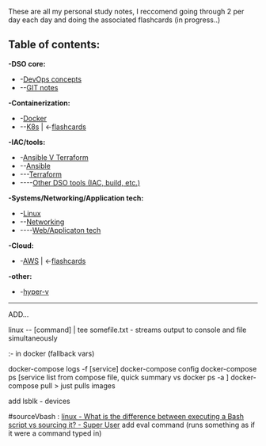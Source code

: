 These are all my personal study notes, I reccomend going through 2 per day each day and doing the associated flashcards (in progress..)

## Table of contents:

**-DSO core:**
- -[DevOps concepts](https://github.com/ReyFScode/DSO-notes/blob/main/DEVOPS%20concepts.md)
- --[GIT notes](https://github.com/ReyFScode/DSO-notes/blob/main/GIT%20notes.md)

**-Containerization:**
- -[Docker](https://github.com/ReyFScode/DSO-notes/blob/main/Docker%20notes.md)
- --[K8s](https://github.com/ReyFScode/DSO-notes/blob/main/Kubernetes%20notes.md)  |  <-[flashcards](https://quizlet.com/931874317/k8s-flash-cards/)

**-IAC/tools:**
- -[Ansible V Terraform](https://github.com/ReyFScode/DSO-notes/blob/main/Ansible%20V%20terraform.md)
- --[Ansible](https://github.com/ReyFScode/DSO-notes/blob/main/Ansible%20Notes.md)
- ---[Terraform](https://github.com/ReyFScode/DSO-notes/blob/main/Terraform%20notes.md)
- ----[Other DSO tools (IAC, build, etc.)](https://github.com/ReyFScode/DSO-notes/blob/main/Other%20DSO%20tools.md)

**-Systems/Networking/Application tech:**
- -[Linux](https://github.com/ReyFScode/DSO-notes/blob/main/Linux%20%2B%20Bash%20scripting%20notes.md)
- --[Networking](https://github.com/ReyFScode/DSO-notes/blob/main/Essential%20networking%20concepts.md)
- ----[Web/Applicaton tech](https://github.com/ReyFScode/DSO-notes/blob/main/Web%2BApplication%20technologies.md)

**-Cloud:**
- -[AWS](https://github.com/ReyFScode/DSO-notes/blob/main/AWS%20NOTES.md)  |  <-[flashcards](https://quizlet.com/867909308/aws-csa-ccp-exam-study-guide-flash-cards/)

**-other:**
- -[hyper-v](https://github.com/ReyFScode/DSO-notes/blob/main/Hyper%20-%20V%20notes.md)








-------

ADD...

linux --    [command] | tee somefile.txt    - streams output to console and file simultaneously 

:- in docker (fallback vars)


docker-compose logs -f [service]
docker-compose config
docker-compose ps [service list from compose file, quick summary vs docker ps -a ]
docker-compose pull > just pulls images


add lsblk - devices

#sourceVbash : [linux - What is the difference between executing a Bash script vs sourcing it? - Super User](https://superuser.com/questions/176783/what-is-the-difference-between-executing-a-bash-script-vs-sourcing-it)
add eval command (runs something as if it were a command typed in)